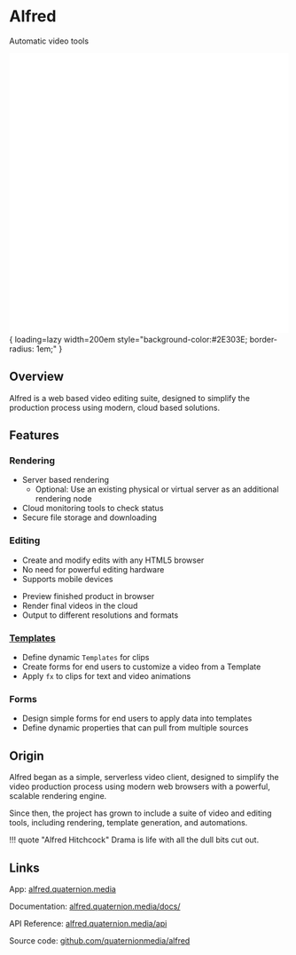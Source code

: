 # Alfred

Automatic video tools

![Alfred logo](./assets/al-white.svg){ loading=lazy width=200em style="background-color:#2E303E; border-radius: 1em;" }

## Overview

Alfred is a web based video editing suite, designed to simplify the production process using modern, cloud based solutions.

## Features

### Rendering

- Server based rendering
  - Optional: Use an existing physical or virtual server as an additional rendering node
- Cloud monitoring tools to check status
- Secure file storage and downloading

### Editing

- Create and modify edits with any HTML5 browser
- No need for powerful editing hardware
- Supports mobile devices
<!-- - Drag and drop clips to rearrange -->
- Preview finished product in browser
- Render final videos in the cloud
- Output to different resolutions and formats
  <!-- - Advanced (multi-track) -->

### [Templates](../template)

- Define dynamic `Templates` for clips
- Create forms for end users to customize a video from a Template
- Apply `fx` to clips for text and video animations

### Forms

- Design simple forms for end users to apply data into templates
- Define dynamic properties that can pull from multiple sources

## Origin

Alfred began as a simple, serverless video client, designed to simplify the video production process using modern web browsers with a powerful, scalable rendering engine.

Since then, the project has grown to include a suite of video and editing tools, including rendering, template generation, and automations.

!!! quote "Alfred Hitchcock"
Drama is life with all the dull bits cut out.

## Links

App: [alfred.quaternion.media](https://alfred.quaternion.media)

Documentation: [alfred.quaternion.media/docs/](https://quaternionmedia.github.io/alfred/)

API Reference: [alfred.quaternion.media/api](https://alfred.quaternion.media/api)

Source code: [github.com/quaternionmedia/alfred](https://github.com/quaternionmedia/alfred)
